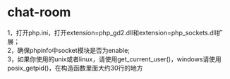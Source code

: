 # chat-room
1，打开php.ini，打开extension=php_gd2.dll和extension=php_sockets.dll扩展；  
2，确保phpinfo中socket模块是否为enable;  
3，如果你使用的unix或者linux，请使用get_current_user()，windows请使用posix_getpid()，在构造函数里面大约30行的地方  
